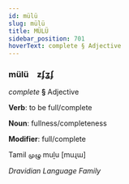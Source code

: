 ```yaml
---
id: mülü
slug: mülü
title: MÜLÜ
sidebar_position: 701
hoverText: complete § Adjective
---
```


### mülü&emsp;<span kind="abugida">ƶʄʓʄ</span>

*complete* **§** Adjective

**Verb**: to be full/complete

**Noun**: fullness/completeness

**Modifier**: full/complete

Tamil முழு muḻu [muɻɯ]

*Dravidian Language Family*